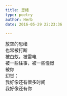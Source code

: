 ```yaml
---  
title: 思绪  
type: poetry  
author: Herb  
date: 2016-05-29 22:23:36  

---  
```

放空的思绪  
也常被打断  
被白蚁，被雷电  
被一些往事，被一些憧憬  
被你  
幻觉：  
我好像还有很多时间  
我好像还有你